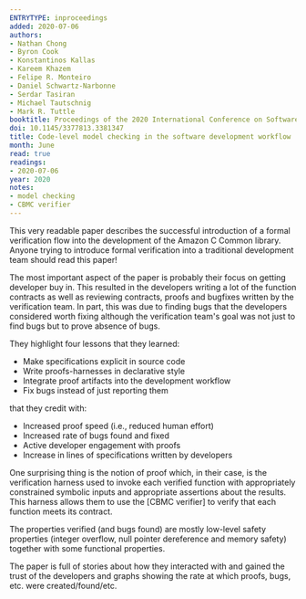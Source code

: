 ```yaml
---
ENTRYTYPE: inproceedings
added: 2020-07-06
authors:
- Nathan Chong
- Byron Cook
- Konstantinos Kallas
- Kareem Khazem
- Felipe R. Monteiro
- Daniel Schwartz-Narbonne
- Serdar Tasiran
- Michael Tautschnig
- Mark R. Tuttle
booktitle: Proceedings of the 2020 International Conference on Software Engineering (ICSE)
doi: 10.1145/3377813.3381347
title: Code-level model checking in the software development workflow
month: June
read: true
readings:
- 2020-07-06
year: 2020
notes:
- model checking
- CBMC verifier
---
```


This very readable paper describes the successful introduction of a formal
verification flow into the development of the Amazon C Common library.  Anyone
trying to introduce formal verification into a traditional development team
should read this paper!

The most important aspect of the paper is probably their focus on getting
developer buy in. This resulted in the developers writing a lot of the function
contracts as well as reviewing contracts, proofs and bugfixes written by the
verification team.  In part, this was due to finding bugs that the developers
considered worth fixing although the verification team's goal was not just to
find bugs but to prove absence of bugs.

They highlight four lessons that they learned:

- Make specifications explicit in source code
- Write proofs-harnesses in declarative style
- Integrate proof artifacts into the development workflow
- Fix bugs instead of just reporting them

that they credit with:

- Increased proof speed (i.e., reduced human effort)
- Increased rate of bugs found and fixed
- Active developer engagement with proofs
- Increase in lines of specifications written by developers


One surprising thing is the notion of proof which, in their case,
is the verification harness used to invoke each verified function
with appropriately constrained symbolic inputs and appropriate assertions
about the results.
This harness allows them to use the [CBMC verifier] to verify that
each function meets its contract.

The properties verified (and bugs found) are mostly low-level safety properties
(integer overflow, null pointer dereference and memory safety) together with
some functional properties.

The paper is full of stories about how they interacted with and gained the
trust of the developers and graphs showing the rate at which proofs, bugs, etc.
were created/found/etc.
